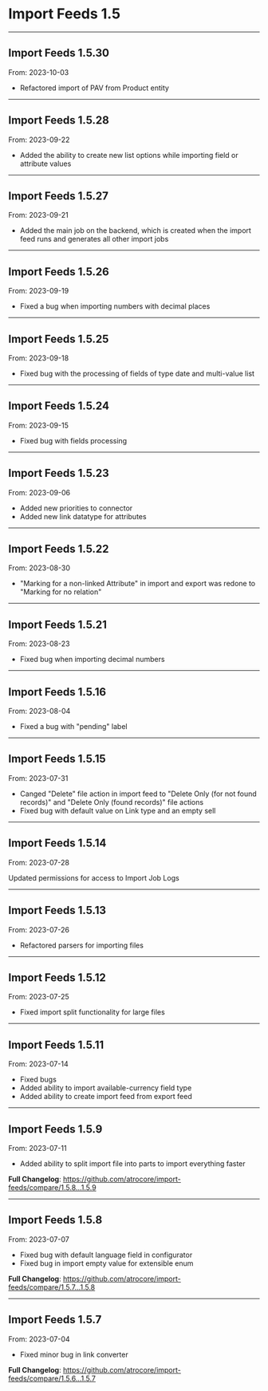 # Import Feeds 1.5


---

## Import Feeds 1.5.30
From: 2023-10-03

* Refactored import of PAV from Product entity

---

## Import Feeds 1.5.28
From: 2023-09-22

* Added the ability to create new list options while importing field or attribute values

---

## Import Feeds 1.5.27
From: 2023-09-21

* Added the main job on the backend, which is created when the import feed runs and generates all other import jobs

---

## Import Feeds 1.5.26
From: 2023-09-19

* Fixed a bug when importing numbers with decimal places

---

## Import Feeds 1.5.25
From: 2023-09-18

* Fixed bug with the processing of fields of type date and multi-value list 

---

## Import Feeds 1.5.24
From: 2023-09-15

* Fixed bug with fields processing 

---

## Import Feeds 1.5.23
From: 2023-09-06

* Added new priorities to connector
* Added new link datatype for attributes

---

## Import Feeds 1.5.22
From: 2023-08-30

* "Marking for a non-linked Attribute" in import and export was redone to "Marking for no relation"

---

## Import Feeds 1.5.21
From: 2023-08-23

* Fixed bug when importing decimal numbers

---

## Import Feeds 1.5.16
From: 2023-08-04

* Fixed a bug with "pending" label

---

## Import Feeds 1.5.15
From: 2023-07-31

* Canged "Delete" file action in import feed to "Delete Only (for not found records)" and "Delete Only (found records)" file actions
* Fixed bug with default value on Link type and an empty sell

---

## Import Feeds 1.5.14
From: 2023-07-28

Updated permissions for access to Import Job Logs


---

## Import Feeds 1.5.13
From: 2023-07-26

* Refactored parsers for importing files

---

## Import Feeds 1.5.12
From: 2023-07-25

* Fixed import split functionality for large files

---

## Import Feeds 1.5.11
From: 2023-07-14

* Fixed bugs
* Added ability to import available-currency field type
* Added ability to create import feed from export feed

---

## Import Feeds 1.5.9
From: 2023-07-11

* Added ability to split import file into parts to import everything faster


**Full Changelog**: https://github.com/atrocore/import-feeds/compare/1.5.8...1.5.9

---

## Import Feeds 1.5.8
From: 2023-07-07

* Fixed bug with default language field in configurator
* Fixed bug in import empty value for extensible enum


**Full Changelog**: https://github.com/atrocore/import-feeds/compare/1.5.7...1.5.8

---

## Import Feeds 1.5.7
From: 2023-07-04

* Fixed minor bug in link converter

**Full Changelog**: https://github.com/atrocore/import-feeds/compare/1.5.6...1.5.7